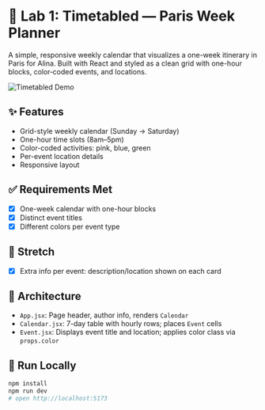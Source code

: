 # 🗼 Lab 1: Timetabled — Paris Week Planner

A simple, responsive weekly calendar that visualizes a one-week itinerary in Paris for Alina. Built with React and styled as a clean grid with one-hour blocks, color‑coded events, and locations.

![Timetabled Demo](https://github.com/user-attachments/assets/7be72145-d9c2-4e15-bfe8-065bef144c97)

## ✨ Features
- Grid-style weekly calendar (Sunday → Saturday)
- One-hour time slots (8am–5pm)
- Color-coded activities: pink, blue, green
- Per-event location details
- Responsive layout

## ✅ Requirements Met
- [x] One-week calendar with one-hour blocks
- [x] Distinct event titles
- [x] Different colors per event type

## 🌟 Stretch
- [x] Extra info per event: description/location shown on each card

## 🧭 Architecture
- `App.jsx`: Page header, author info, renders `Calendar`
- `Calendar.jsx`: 7-day table with hourly rows; places `Event` cells
- `Event.jsx`: Displays event title and location; applies color class via `props.color`

## 🚀 Run Locally
```bash
npm install
npm run dev
# open http://localhost:5173
```
